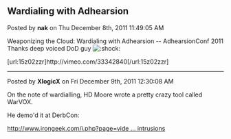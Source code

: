 ## Wardialing with Adhearsion
Posted by **nak** on Thu December 8th, 2011 11:49:05 AM

Weaponizing the Cloud: Wardialing with Adhearsion -- AdhearsionConf 2011
Thanks deep voiced DoD guy  <!-- s:shock: --><img src="{SMILIES_PATH}/icon_eek.gif" alt=":shock:" title="Shocked" /><!-- s:shock: --> 

[url:15z02zzr]http&#58;//vimeo&#46;com/33342840[/url:15z02zzr]

--------------------------------------------------------------------------------

Posted by **XlogicX** on Fri December 9th, 2011 12:30:08 AM

On the note of wardialling, HD Moore wrote a pretty crazy tool called WarVOX.

He demo'd it at DerbCon:
<!-- m --><a class="postlink" href="http://www.irongeek.com/i.php?page=videos/derbycon1/keynote-hd-moore-acoustic-intrusions">http://www.irongeek.com/i.php?page=vide ... intrusions</a><!-- m -->

